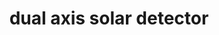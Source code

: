 ---
id: 4
title: dual axis solar detector
description: a device that can detect the maximum intensity of light at any point of the day & orient the solar panel towards that direction. captures 44% more energy compared to the traditional mounted solar panels.
tech: arduino LDRs servo
logo: /images/lookatx-dev.png
website: 
github: 
twitter: 
---